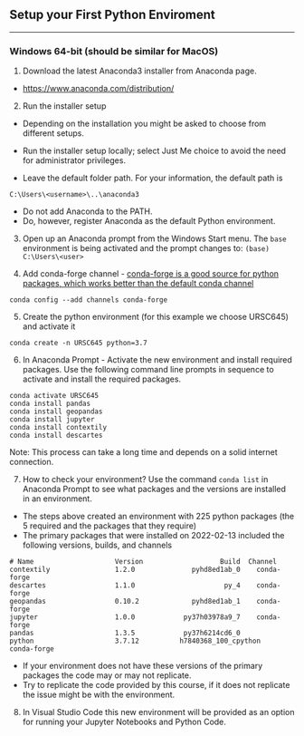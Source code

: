 ## Setup your First Python Enviroment
---

### Windows 64-bit (should be similar for MacOS)

1. Download the latest Anaconda3 installer from Anaconda page.

- https://www.anaconda.com/distribution/

2. Run the installer setup
- Depending on the installation you might be asked to choose from different setups.

- Run the installer setup locally; select Just Me choice to avoid the need for administrator privileges.

- Leave the default folder path. For your information, the default path is

```
C:\Users\<username>\..\anaconda3
```

- Do not add Anaconda to the PATH. 
- Do, however, register Anaconda as the default Python environment.

3. Open up an Anaconda prompt from the Windows Start menu. The `base` environment is being activated and the prompt changes to: `(base) C:\Users\<user>`

4. Add conda-forge channel - [conda-forge is a good source for python packages, which works better than the default conda channel](https://conda-forge.org/docs/user/introduction.html#:~:text=Conda%2Dforge%20is%20a%20community,by%20our%20conda%2Dforge%20organization.)
```
conda config --add channels conda-forge
```

5. Create the python environment (for this example we choose URSC645) and activate it

```
conda create -n URSC645 python=3.7
```

6. In Anaconda Prompt - Activate the new environment and install required packages. Use the following command line prompts in sequence to activate and install the required packages.

```
conda activate URSC645
conda install pandas
conda install geopandas
conda install jupyter
conda install contextily
conda install descartes
```
Note: This process can take a long time and depends on a solid internet connection.

7. How to check your environment? Use the command `conda list` in Anaconda Prompt to see what packages and the versions are installed in an environment.
- The steps above created an environment with 225 python packages (the 5 required and the packages that they require)
- The primary packages that were installed on 2022-02-13 included the following versions, builds, and channels
```
# Name                    Version                   Build  Channel
contextily                1.2.0              pyhd8ed1ab_0    conda-forge
descartes                 1.1.0                      py_4    conda-forge
geopandas                 0.10.2             pyhd8ed1ab_1    conda-forge
jupyter                   1.0.0            py37h03978a9_7    conda-forge
pandas                    1.3.5            py37h6214cd6_0
python                    3.7.12          h7840368_100_cpython    conda-forge
```
- If your environment does not have these versions of the primary packages the code may or may not replicate. 
- Try to replicate the code provided by this course, if it does not replicate the issue might be with the environment.

8. In Visual Studio Code this new environment will be provided as an option for running your Jupyter Notebooks and Python Code.
